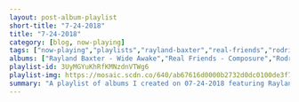```yaml
---
layout: post-album-playlist
short-title: "7-24-2018"
title: "7-24-2018"
category: [blog, now-playing]
tags: ["now-playing","playlists","rayland-baxter","real-friends","rodrigo-y-gabriela","chuck-berry","less-than-jake","kid-dynamite"]
albums: ["Rayland Baxter - Wide Awake","Real Friends - Composure","Rodrigo y Gabriela - Rodrigo Y Gabriela (Deluxe)","Chuck Berry - Have Mercy - His Complete Chess Recordings 1969 - 1974","Less Than Jake - Sound the Alarm","Kid Dynamite - Cheap Shots, Youth Anthems"]
playlist-id: 3UyMGYuKhRfKMNzdnVTWg6
playlist-img: https://mosaic.scdn.co/640/ab67616d0000b2732d0dc0100de3f7bbb918c36aab67616d0000b2738d3eb8fc673f257f99bc74c4ab67616d0000b273d124e1bb796385194f659200ab67616d0000b273f12b6a918856dd7806ad3b22
summary: "A playlist of albums I created on 07-24-2018 featuring Rayland Baxter, Real Friends, Rodrigo y Gabriela, Chuck Berry, Less Than Jake, and Kid Dynamite"
---
```

